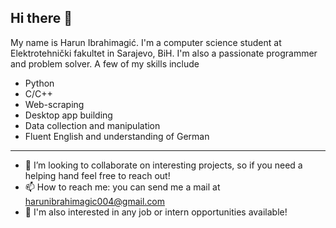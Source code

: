 ## Hi there 👋

My name is Harun Ibrahimagić. I'm a computer science student at Elektrotehnički fakultet in Sarajevo, BiH. I'm also a passionate programmer and problem solver. A few of my skills include
- Python
- C/C++
- Web-scraping
- Desktop app building
- Data collection and manipulation
- Fluent English and understanding of German
---
- 👯 I’m looking to collaborate on interesting projects, so if you need a helping hand feel free to reach out!
- 📫 How to reach me: you can send me a mail at harunibrahimagic004@gmail.com
- 💬 I'm also interested in any job or intern opportunities available!
<!--
**hibrahimag1/hibrahimag1** is a ✨ _special_ ✨ repository because its `README.md` (this file) appears on your GitHub profile.

Here are some ideas to get you started:

- 🌱 I’m currently learning 
- 🔭 I’m currently working on ...
- 🤔 I’m looking for help with ...
- 💬 Ask me about ...
- 😄 Pronouns: ...
- ⚡ Fun fact: ...
-->
